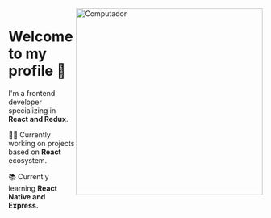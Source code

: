 <img src="https://raw.githubusercontent.com/MicaelliMedeiros/micaellimedeiros/master/image/computer-illustration.png" min-width="370px" max-width="370px" width="370px" align="right" alt="Computador">

<h1 align="left">Welcome to my profile 👋</h1>

<p align="left"> 
  I'm a frontend developer specializing in <strong>React and Redux</strong>.
</p>

<p align="left">
  👨‍💻 Currently working on projects based on <strong>React</strong> ecosystem.
</p>

<p align="left">
  📚 Currently learning <strong>React Native and Express.</strong>
</p>

<!--<p align="left">
    💌 How to reach me: ⤵️
</p>

<div align="left">
    <a href="https://t.me/tema_213" target="_blank">
        <img src="https://img.shields.io/badge/Telegram-2CA5E0?style=for-the-badge&logo=telegram&logoColor=white" alt="telegram logo"/>
    </a>
    <a href="mailto:a.karpukhin9@gmail.com" target="_blank">
        <img src="https://img.shields.io/badge/Gmail-D14836?style=for-the-badge&logo=gmail&logoColor=white" alt="gmail logo"/>
    </a>

    <a href="https://www.linkedin.com/in/artem-karpukhin/" target="_blank">
        <img src="https://img.shields.io/badge/LinkedIn-0077B5?style=for-the-badge&logo=linkedin&logoColor=white" alt="linkedin logo"/>
    </a>
</div>-->
